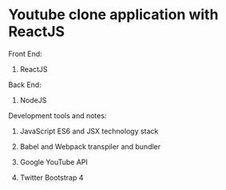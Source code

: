 # Youtube clone application with ReactJS

Front End:

1. ReactJS

Back End:

1. NodeJS

Development tools and notes:

1. JavaScript ES6 and JSX technology stack

2. Babel and Webpack transpiler and bundler

3. Google YouTube API

4. Twitter Bootstrap 4





